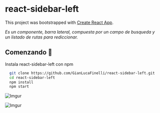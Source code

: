# react-sidebar-left

This project was bootstrapped with [Create React App](https://github.com/facebook/create-react-app).

_Es un componente, barra lateral, compuesta por un campo de busqueda y un listado de rutas para rediccionar._

## Comenzando 🚀

Instala react-sidebar-left con npm

```bash
  git clone https://github.com/GianLucaFinelli/react-sidebar-left.git
  cd react-sidebar-left
  npm install
  npm start
```

![Imgur](https://i.imgur.com/0RRMX5R.png)

![Imgur](https://i.imgur.com/fXja9NN.png)


